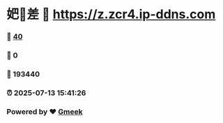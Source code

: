 # 妑🔭差 :link: https://z.zcr4.ip-ddns.com 
### :page_facing_up: [40](https://z.zcr4.ip-ddns.com/tag.html) 
### :speech_balloon: 0 
### :hibiscus: 193440 
### :alarm_clock: 2025-07-13 15:41:26 
### Powered by :heart: [Gmeek](https://github.com/Meekdai/Gmeek)
